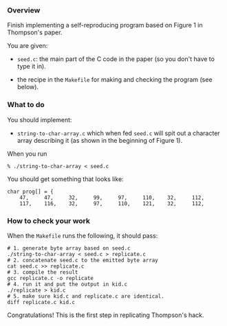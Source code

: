 ### Overview 

Finish implementing a self-reproducing program based on Figure 1 in
Thompson's paper.

You are given:

  - `seed.c`: the main part of the C code in the paper (so 
     you don't have to type it in).

   - the recipe in the `Makefile` for making and checking
     the program (see below).


### What to do

You should implement:
  - `string-to-char-array.c` which when fed `seed.c` will spit out a
  character array describing it (as shown in the beginning of Figure 1).


When you run 

    % ./string-to-char-array < seed.c 

You should get something that looks like:

    char prog[] = {
	    47, 	47, 	32, 	99, 	97, 	110, 	32, 	112,
	    117, 	116, 	32, 	97, 	110, 	121, 	32, 	112,


### How to check your work

When the `Makefile` runs the following, it should pass:

    # 1. generate byte array based on seed.c
    ./string-to-char-array < seed.c > replicate.c
    # 2. concatenate seed.c to the emitted byte array
    cat seed.c >> replicate.c
    # 3. compile the result
    gcc replicate.c -o replicate
    # 4. run it and put the output in kid.c
    ./replicate > kid.c
    # 5. make sure kid.c and replicate.c are identical.
    diff replicate.c kid.c

Congratulations!  This is the first step in replicating Thompson's hack.
